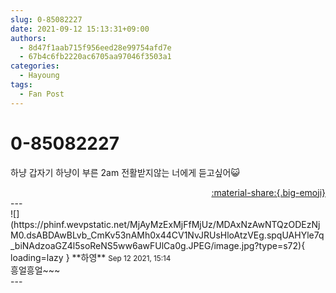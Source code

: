 ```yaml
---
slug: 0-85082227
date: 2021-09-12 15:13:31+09:00
authors:
  - 8d47f1aab715f956eed28e99754afd7e
  - 67b4c6fb2220ac6705aa97046f3503a1
categories:
  - Hayoung
tags:
  - Fan Post
---
```


# 0-85082227

<div class="post-container" markdown="1">
<div class="content-container md-sidebar__scrollwrap" markdown="1">

하냥 갑자기 하냥이 부른 2am 전활받지않는 너에게 듣고싶어😺

</div>
</div>

<div style="text-align: right;" markdown="1">
<a href="https://weverse.io/fromis9/fanpost/0-85082227" style="text-align: right;">:material-share:{.big-emoji}</a>
</div>
---

<div class="comments-container md-sidebar__scrollwrap" markdown="1">
<div class="comment" markdown="1">
<div class='id-container' markdown="1">
![](https://phinf.wevpstatic.net/MjAyMzExMjFfMjUz/MDAxNzAwNTQzODEzNjM0.dsABDAwBLvb_CmKv53nAMh0x44CV1NvJRUsHloAtzVEg.spqUAHYle7q_biNAdzoaGZ4l5soReNS5ww6awFUlCa0g.JPEG/image.jpg?type=s72){ loading=lazy }
**<span class="artist">하영</span>** <small>Sep 12 2021, 15:14</small><br>
</div>
<div class='comment-body' markdown="1">
흥얼흥얼~~~ 
</div>
</div>
</div>
---

